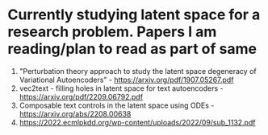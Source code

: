 # Currently studying latent space for a research problem. Papers I am reading/plan to read as part of same
1. "Perturbation theory approach to study the
latent space degeneracy of Variational Autoencoders" - https://arxiv.org/pdf/1907.05267.pdf
2. vec2text - filling holes in latent space for text autoencoders - https://arxiv.org/pdf/2209.06792.pdf 
3. Composable text controls in the latent space using ODEs - https://arxiv.org/abs/2208.00638
4. https://2022.ecmlpkdd.org/wp-content/uploads/2022/09/sub_1132.pdf
